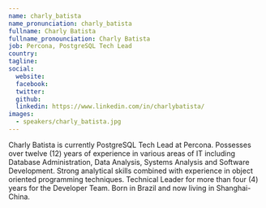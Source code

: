 ```yaml
---
name: charly_batista
name_pronunciation: charly_batista
fullname: Charly Batista
fullname_pronounciation: Charly Batista
job: Percona, PostgreSQL Tech Lead
country: 
tagline: 
social:
  website: 
  facebook:
  twitter:
  github: 
  linkedin: https://www.linkedin.com/in/charlybatista/
images:
  - speakers/charly_batista.jpg
---
```


Charly Batista is currently PostgreSQL Tech Lead at Percona. 
Possesses over twelve (12) years of experience in various areas of IT including Database Administration, Data Analysis, Systems Analysis and Software Development. Strong analytical skills combined with experience in object oriented programming techniques. Technical Leader for more than four (4) years for the Developer Team. Born in Brazil and now living in Shanghai-China.
